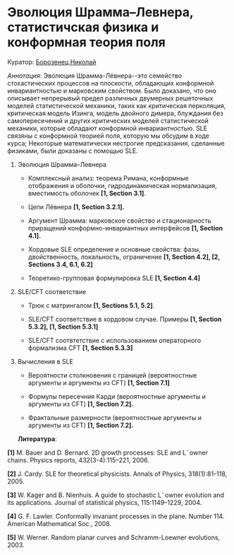 # Эволюция Шрамма–Левнера, статистичская физика и конформная теория поля

Куратор: [Борозенец Николай](mailto:nikolayborozenets.spbumcs@gmail.com.)

*Аннотация*: Эволюция Шрамма-Лёвнера--это семейство стохастических процессов на плоскости,
обладающих конформной инвариантностью и марковским свойством. Было доказано, что оно описывает 
непрерывый предел различных двумерных решеточных моделей статистической механики,
таких как критическая перколяция, критическая модель Изинга, модель двойного димера,
блуждания без самопересечений и других критических моделей статистической механики, которые обладают конформной инвариантностью.
SLE связяны с конформной теорией поля, которую мы обсудим в ходе курса; Некоторые математически нестрогие предсказания,
сделанные физиками, были доказаны с помощью SLE.

1. Эволюция Шрамма–Левнера
  
    - Комплексный анализ: теорема Римана, конформные отображения и оболочки, гидродинамическая нормализация,
вместимость оболочек **[1, Section 3.1]**.
  
    - Цепи Лёвнера **[1, Section 3.2.1].**

    - Аргумент Шрамма: марковское свойство и стационарность приращений конформно-инвариантных
интерфейсов **[1, Section 4.1].**

    - Хордовые SLE определение и основные свойства: фазы, двойственность, локальность, ограничение **[1, Section 4.2], [2,
Sections 3.4, 6.1, 6.2]**

    - Теоретико-групповая формулировка SLE **[1, Section 4.4]**

2. SLE/CFT соответствие

    - Трюк с матрингалом **[1, Sections 5.1, 5.2]**.

    - SLE/CFT соответствие в хордовом случае. Примеры **[1, Section 5.3.2], [1, Section 5.3.1]**

    - SLE/CFT соотвтетствие с использованием операторного формализма CFT **[1, Section 5.3.3]**

3. Вычисления в SLE

    - Вероятности столкновения с границей (вероятностные аргументы и аргументы из CFT) **[1, Section 7.1]**

    - Формулы пересечния Карди (вероятностные аргументы и аргументы из CFT) **[1, Section 7.2].**

    - Фрактальные размерности (вероятностные аргументы и аргументы из CFT) **[1, Section 7.2].**

    **Литература**:

**[1]** M. Bauer and D. Bernard. 2D growth processes: SLE and L¨owner chains. Physics reports, 432(3-4):115–221, 2006.

**[2]** J. Cardy. SLE for theoretical physicists. Annals of Physics, 318(1):81–118, 2005.

**[3]** W. Kager and B. Nienhuis. A guide to stochastic L¨owner evolution and its applications. Journal of statistical physics,
115:1149–1229, 2004.

**[4]** G. F. Lawler. Conformally invariant processes in the plane. Number 114. American Mathematical Soc., 2008.

**[5]** W. Werner. Random planar curves and Schramm-Loewner evolutions, 2003.
